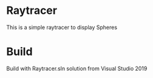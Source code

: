 # Raytracer
This is a simple raytracer to display Spheres

# Build
Build with Raytracer.sln solution from Visual Studio 2019